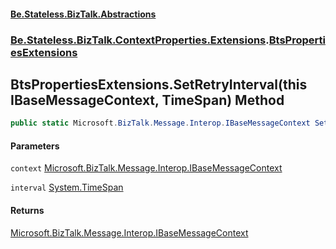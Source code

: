 #### [Be.Stateless.BizTalk.Abstractions](README.md 'README')
### [Be.Stateless.BizTalk.ContextProperties.Extensions](Be.Stateless.BizTalk.ContextProperties.Extensions.md 'Be.Stateless.BizTalk.ContextProperties.Extensions').[BtsPropertiesExtensions](BtsPropertiesExtensions.md 'Be.Stateless.BizTalk.ContextProperties.Extensions.BtsPropertiesExtensions')

## BtsPropertiesExtensions.SetRetryInterval(this IBaseMessageContext, TimeSpan) Method

```csharp
public static Microsoft.BizTalk.Message.Interop.IBaseMessageContext SetRetryInterval(this Microsoft.BizTalk.Message.Interop.IBaseMessageContext context, System.TimeSpan interval);
```
#### Parameters

<a name='Be.Stateless.BizTalk.ContextProperties.Extensions.BtsPropertiesExtensions.SetRetryInterval(thisMicrosoft.BizTalk.Message.Interop.IBaseMessageContext,System.TimeSpan).context'></a>

`context` [Microsoft.BizTalk.Message.Interop.IBaseMessageContext](https://docs.microsoft.com/en-us/dotnet/api/Microsoft.BizTalk.Message.Interop.IBaseMessageContext 'Microsoft.BizTalk.Message.Interop.IBaseMessageContext')

<a name='Be.Stateless.BizTalk.ContextProperties.Extensions.BtsPropertiesExtensions.SetRetryInterval(thisMicrosoft.BizTalk.Message.Interop.IBaseMessageContext,System.TimeSpan).interval'></a>

`interval` [System.TimeSpan](https://docs.microsoft.com/en-us/dotnet/api/System.TimeSpan 'System.TimeSpan')

#### Returns
[Microsoft.BizTalk.Message.Interop.IBaseMessageContext](https://docs.microsoft.com/en-us/dotnet/api/Microsoft.BizTalk.Message.Interop.IBaseMessageContext 'Microsoft.BizTalk.Message.Interop.IBaseMessageContext')